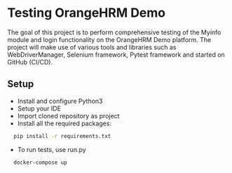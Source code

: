 # Testing OrangeHRM Demo

The goal of this project is to perform comprehensive testing of the Myinfo module and login functionality on the OrangeHRM Demo platform. The project will make use of various tools and libraries such as WebDriverManager, Selenium framework, Pytest framework and started on GitHub (CI/CD).



## Setup

- Install and configure Python3
- Setup your IDE
- Import cloned repository as project
- Install all the required packages:
```bash
  pip install -r requirements.txt
```
- To run tests, use run.py
```bash
  docker-compose up
```
